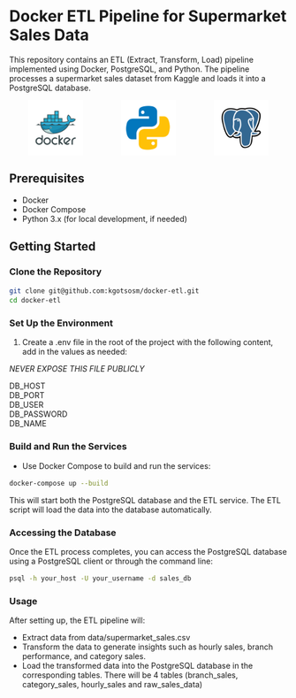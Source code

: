 # Docker ETL Pipeline for Supermarket Sales Data

This repository contains an ETL (Extract, Transform, Load) pipeline implemented using Docker, PostgreSQL, and Python. The pipeline processes a supermarket sales dataset from Kaggle and loads it into a PostgreSQL database.

<div style="display: flex; justify-content: space-around;">
    <img src="docker.svg" alt="Docker" width="100" />
    <img src="python.svg" alt="Python" width="100" />
    <img src="postgresql.svg" alt="PostgreSQL" width="100" />
</div>

## Prerequisites

- Docker
- Docker Compose
- Python 3.x (for local development, if needed)

## Getting Started

### Clone the Repository

```bash
git clone git@github.com:kgotsosm/docker-etl.git
cd docker-etl
```

### Set Up the Environment

1. Create a .env file in the root of the project with the following content, add in the values as needed:

*NEVER EXPOSE THIS FILE PUBLICLY*

DB_HOST<br>
DB_PORT<br>
DB_USER<br>
DB_PASSWORD<br>
DB_NAME<br>

### Build and Run the Services
 - Use Docker Compose to build and run the services:

```bash
docker-compose up --build
```

This will start both the PostgreSQL database and the ETL service. The ETL script will load the data into the database automatically.

### Accessing the Database

Once the ETL process completes, you can access the PostgreSQL database using a PostgreSQL client or through the command line:
```bash
psql -h your_host -U your_username -d sales_db
```


### Usage
After setting up, the ETL pipeline will:

- Extract data from data/supermarket_sales.csv
- Transform the data to generate insights such as hourly sales, branch performance, and category sales.
- Load the transformed data into the PostgreSQL database in the corresponding tables. There will be 4 tables (branch_sales, category_sales, hourly_sales and raw_sales_data)
